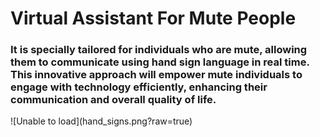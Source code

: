 <H1>Virtual Assistant For Mute People</H1>
<H3>It is specially tailored for individuals who are mute, allowing them to communicate using hand sign language in real time. This innovative approach will empower mute individuals to engage with technology efficiently, enhancing their communication and overall quality of life.</H3>
![Unable to load](hand_signs.png?raw=true)
